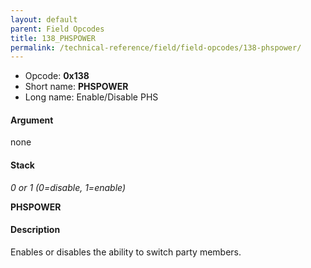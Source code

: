 ```yaml
---
layout: default
parent: Field Opcodes
title: 138_PHSPOWER
permalink: /technical-reference/field/field-opcodes/138-phspower/
---
```


-   Opcode: **0x138**
-   Short name: **PHSPOWER**
-   Long name: Enable/Disable PHS

#### Argument

none

#### Stack

  
*0 or 1 (0=disable, 1=enable)*

**PHSPOWER**

#### Description

Enables or disables the ability to switch party members.
